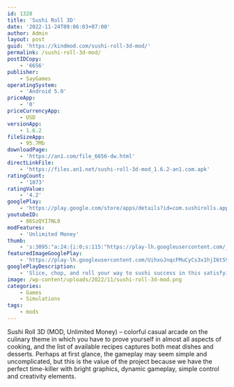 ```yaml
---
id: 1328
title: 'Sushi Roll 3D'
date: '2022-11-24T09:06:03+07:00'
author: Admin
layout: post
guid: 'https://kindmod.com/sushi-roll-3d-mod/'
permalink: /sushi-roll-3d-mod/
postIDCopy:
    - '6656'
publisher:
    - SayGames
operatingSystem:
    - 'Android 5.0'
priceApp:
    - '0'
priceCurrencyApp:
    - USD
versionApp:
    - 1.6.2
fileSizeApp:
    - 95.7Mb
downloadPage:
    - 'https://an1.com/file_6656-dw.html'
directLinkFile:
    - 'https://files.an1.net/sushi-roll-3d-mod_1.6.2-an1.com.apk'
ratingCount:
    - '1073'
ratingValue:
    - '4.2'
googlePlay:
    - 'https://play.google.com/store/apps/details?id=com.sushirolls.app'
youtubeID:
    - 86SzQYI7NL0
modFeatures:
    - 'Unlimited Money'
thumb:
    - 's:3095:"a:24:{i:0;s:115:"https://play-lh.googleusercontent.com/_AS8dABOuM0Srve-qTSkcuryVICXd9xM_n94Tm4AK_KbXztWohaxqYTge5dHO4eXlFA=w526-h296";i:1;s:115:"https://play-lh.googleusercontent.com/dGk_xrZS4CuKrWQbfFEnhgBtQ_kfcJmtmDe87TSB4jLVkPwf3zEOZc7oCG-ON64o9_Y=w526-h296";i:2;s:116:"https://play-lh.googleusercontent.com/oFT806UOuYMxEHArIBFU7NICy1S7QfIgQtYMJaVVBM-UdsLcvAiOKrdtbgoDJd6w4dBm=w526-h296";i:3;s:114:"https://play-lh.googleusercontent.com/iPtvnpzzBWdUWvVGcZ7CEf98Z8d9AGG6qsllAbSn_XjaBUaHFwvAnAIVBh4tsBo-vQ=w526-h296";i:4;s:116:"https://play-lh.googleusercontent.com/hjxbspQy4g4BMXYTM73elqoOZHLSmgRKgW5k8MJfkjsQU9vb8IKavOHxT-7FFUhUCIyK=w526-h296";i:5;s:115:"https://play-lh.googleusercontent.com/4F9Z_aDyuWvfwnI-m6vBNFQK3wZDq4M9DOJfBmkh0jXp2cUxAuG7C6KhuKVbOj5LVMY=w526-h296";i:6;s:116:"https://play-lh.googleusercontent.com/2BWgrPuIrj4yi418KYvgwHEKB_BFNO8xpOKY1ZIGRCq2hr7Gy3vxMUkmWGjSTFxgwxYH=w526-h296";i:7;s:115:"https://play-lh.googleusercontent.com/M6i0btd7JAUoESBV-KWDzaAfuHnPTYFPUAiDVNrjTLVrhRFPVLsf6fXVZBCWazw1LDI=w526-h296";i:8;s:116:"https://play-lh.googleusercontent.com/bJYEBnVw4uujwgOv2FHskBm2RT3v0zJ5Hx_K-8BmyuxtZDLC1fekse0BeCNfMH20IFGo=w526-h296";i:9;s:115:"https://play-lh.googleusercontent.com/hZspb932UPlaTmiIL4G9B9kvM3IW4JODRQwsf09XbMB3hj2wq0wJIXnJU1bJhbo1YXw=w526-h296";i:10;s:115:"https://play-lh.googleusercontent.com/Y7i1pz5ZdpAbPSVV0gXWMAM86OCwI88IjQGb3G2mEGuMg_zpqeU8sWC1B7Y3zg6F52k=w526-h296";i:11;s:115:"https://play-lh.googleusercontent.com/jgXUw3asvY-pLKfjymA7h9pOWQbXZfaH9EwfqRn7ofJPOZDFyoln-10YwANAuk4Xoos=w526-h296";i:12;s:116:"https://play-lh.googleusercontent.com/IbxpIyiFZb9kypRHoQAUIxhmqAuvIWfpmTYFzHYf4X8QzrPd4cn2CRM1GKoI3FEC7og6=w526-h296";i:13;s:115:"https://play-lh.googleusercontent.com/HtU15aw_16HTveCtlMZbeLAX-dmUsHgMsA17u5VFD-yk63A0sfBX1sNkcOCLsjjbLAI=w526-h296";i:14;s:116:"https://play-lh.googleusercontent.com/iBh5sRqjd8EuqdsxH1kcXUPGyw3biTPQQNMMmYvDviIzxdE2tKpRkNg1JjVVnM2BJiRW=w526-h296";i:15;s:114:"https://play-lh.googleusercontent.com/fjqlwNy9_tliFKuaMF_KSXqGcclYvhkhNfFs96mWKE1f0ONmUzIPhILZM1VJH5LXow=w526-h296";i:16;s:115:"https://play-lh.googleusercontent.com/3J7L472XbnTzaiLBFH9pq5o-vj7df2XMXjF4KM54DR8IRLETOL-mMdmGsVQffNTP_QE=w526-h296";i:17;s:115:"https://play-lh.googleusercontent.com/ooSkIhC4764_WPezw236H788z6dZdQKWVI1aIh66fVNFyIs6qMxFiQHh5pk9XoaiPlQ=w526-h296";i:18;s:114:"https://play-lh.googleusercontent.com/DhvDeMUFve4z1PWY6CcYbwmPxE4zuYwwphxs2CBOH_ypJb8QQ_mu66mg4qfCI6_1kA=w526-h296";i:19;s:114:"https://play-lh.googleusercontent.com/QyHH3QmitZvUOf7RU4wfC-jQ_FrWPaPXkrHdsP9dsch7drP4BIcMzlwKXROnk1_b3A=w526-h296";i:20;s:115:"https://play-lh.googleusercontent.com/759-ZuaAXcAki3EYiKcszolibi-iIxdbJ4PZPyBvVCcOzbQgCV4iWoM6ioQAoE-WGiA=w526-h296";i:21;s:115:"https://play-lh.googleusercontent.com/Jv_lzBWbYhTdnACB7UYbCTIIwyLZizxj1Nw2BHjCXsqBYF1Tct-bvFBClivlOqEMI8Y=w526-h296";i:22;s:115:"https://play-lh.googleusercontent.com/NcLR4QZmXUQ2oVGObJ8WYMILAl10LU5qbdrM1zDbDkdca-1yhpwJcRUmheeA5Oig6s0=w526-h296";i:23;s:115:"https://play-lh.googleusercontent.com/wwV1QkbN9LDLl6LD65-J6NelNPOrqwT1u_iE5JWVWdwQ98GaQcAlF9LBZCuwdk12x6I=w526-h296";}";'
featuredImageGooglePlay:
    - 'https://play-lh.googleusercontent.com/UihxoJnqcFMuCyCs3x1hjI6tS9yiYh29IDfxl-GyY1i3vB2LtbhflkJ4ADA_2E8-JFVY'
googlePlayDescription:
    - 'Slice, chop, and roll your way to sushi success in this satisfying cooking game. The more sushi you roll, the happier your customers will be and the more money your restaurant will make! 😁. NOW YOU’RE COOKING!. Sharpen your knife skills on all sorts of Japanese dishes. 🍣 But the cooking fun doesn’t stop there! You can keep unlocking new actions as you advance to add tons of captivating new mini-games to your gameplay experience.'
image: /wp-content/uploads/2022/11/sushi-roll-3d-mod.png
categories:
    - Games
    - Simulations
tags:
    - mods
---
```


Sushi Roll 3D (MOD, Unlimited Money) – colorful casual arcade on the culinary theme in which you have to prove yourself in almost all aspects of cooking, and the list of available recipes captures both meat dishes and desserts. Perhaps at first glance, the gameplay may seem simple and uncomplicated, but this is the value of the project because we have the perfect time-killer with bright graphics, dynamic gameplay, simple control and creativity elements.